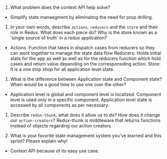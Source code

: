 1. What problem does the context API help solve?
- Simplify state manaegment by eliminaitng the need for prop drilling.

1. In your own words, describe `actions`, `reducers` and the `store` and their role in Redux. What does each piece do? Why is the store known as a 'single source of truth' in a redux application?
- Actions :Function that takes in dispatch cases from reducers so they can work together to manage the state data flow 
  Reducers: Holds initial state for the app as well as well as for the reducers function which hold cases and return value depending on the corresponsding action.
  Store: It is a one stop shop for all application level state.

1. What is the difference between Application state and Component state? When would be a good time to use one over the other?
- Application level is global and component level is localized.
Component level is used only in a specific component. 
Application level state is accessed by all components as per necessary.

1. Describe `redux-thunk`, what does it allow us to do? How does it change our `action-creators`?
Redux-thunk is middleware that returns functions instead of objects regarding our action creators.

1. What is your favorite state management system you've learned and this sprint? Please explain why!
- Context API because of its easy use case.
